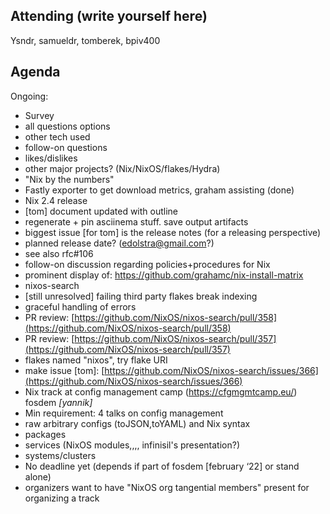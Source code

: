 ## Attending (write yourself here)
Ysndr, samueldr, tomberek, bpiv400
## Agenda
Ongoing:
* Survey
* all questions options
* other tech used
* follow-on questions
* likes/dislikes
* other major projects? (Nix/NixOS/flakes/Hydra)
* "Nix by the numbers"
* Fastly exporter to get download metrics, graham assisting (done)
* Nix 2.4 release
* \[tom\] document updated with outline
* regenerate \+ pin asciinema stuff. save output artifacts
* biggest issue \[for tom\] is the release notes (for a releasing perspective)
* planned release date? ([edolstra@gmail.com](mailto:edolstra@gmail.com)?)
* see also rfc\#106
* follow-on discussion regarding policies+procedures for Nix
* prominent display of: https://github.com/grahamc/nix-install-matrix
* nixos-search
* \[still unresolved\] failing third party flakes break indexing
* graceful handling of errors
* PR review: [https://github.com/NixOS/nixos-search/pull/358](https://github.com/NixOS/nixos-search/pull/358)
* PR review: [https://github.com/NixOS/nixos-search/pull/357](https://github.com/NixOS/nixos-search/pull/357)
* flakes named "nixos", try flake URI
* make issue \[tom\]: [https://github.com/NixOS/nixos-search/issues/366](https://github.com/NixOS/nixos-search/issues/366)
* Nix track at config management camp (https://cfgmgmtcamp.eu/) fosdem *\[yannik\]*
* Min requirement: 4 talks on config management
* raw arbitrary configs (toJSON,toYAML) and Nix syntax
* packages
* services (NixOS modules,,,, infinisil's presentation?)
* systems/clusters
* No deadline yet (depends if part of fosdem \[february ‘22\] or stand alone)
* organizers want to have "NixOS org tangential members" present for organizing a track